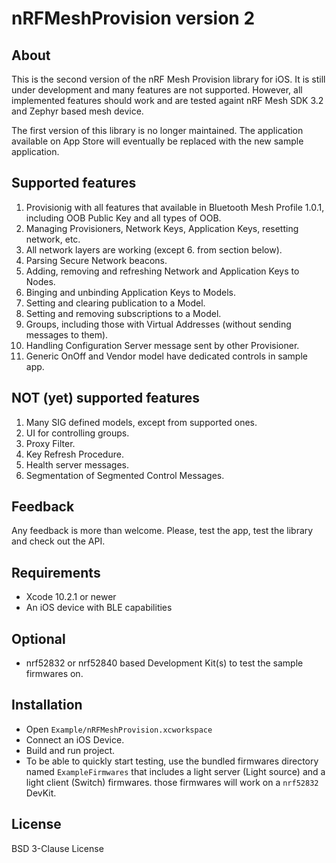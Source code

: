 # nRFMeshProvision version 2

## About

This is the second version of the nRF Mesh Provision library for iOS. It is still under development and many features are not supported.
However, all implemented features should work and are tested againt nRF Mesh SDK 3.2 and Zephyr based mesh device.

The first version of this library is no longer maintained. The application available on App Store will eventually be replaced with the new sample
application.

## Supported features

1. Provisionig with all features that available in Bluetooth Mesh Profile 1.0.1, including OOB Public Key and all types of OOB.
2. Managing Provisioners, Network Keys, Application Keys, resetting network, etc.
3. All network layers are working (except 6. from section below).
4. Parsing Secure Network beacons.
5. Adding, removing and refreshing Network and Application Keys to Nodes.
6. Binging and unbinding Application Keys to Models.
7. Setting and clearing publication to a Model.
8. Setting and removing subscriptions to a Model.
9. Groups, including those with Virtual Addresses (without sending messages to them).
10. Handling Configuration Server message sent by other Provisioner.
11. Generic OnOff and Vendor model have dedicated controls in sample app.

## NOT (yet) supported features

1. Many SIG defined models, except from supported ones.
2. UI for controlling groups.
3. Proxy Filter.
4. Key Refresh Procedure.
5. Health server messages.
6. Segmentation of Segmented Control Messages.

## Feedback

Any feedback is more than welcome. Please, test the app, test the library and check out the API.

## Requirements

* Xcode 10.2.1 or newer
* An iOS device with BLE capabilities

## Optional

* nrf52832 or nrf52840 based Development Kit(s) to test the sample firmwares on.

## Installation

* Open `Example/nRFMeshProvision.xcworkspace`
* Connect an iOS Device.
* Build and run project.
* To be able to quickly start testing, use the bundled firmwares directory named `ExampleFirmwares` that includes a light server (Light source) and a light client (Switch) firmwares. those firmwares will work on a `nrf52832` DevKit.

## License

BSD 3-Clause License 
